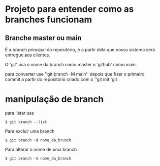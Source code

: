 # Projeto para entender como as branches funcionam

## Branche master ou main

É a branch principal do repositório, é a partir dela que nosso sistema será entregue aos clientes.

O 'git' usa o nome da branch como master o 'github' como main.

para converter use ''git branch -M main'' depois que fizer o primeiro commit a partir do repositório criado com o ''git init''git 

# manipulação de branch
para listar use
```
$ git branch --list
```

Para excluir uma branch
```
$ git branch -d nome_da_brunch
```

Para alterar o nome de uma branch
```
$ git branch -m nome_da_branch
```